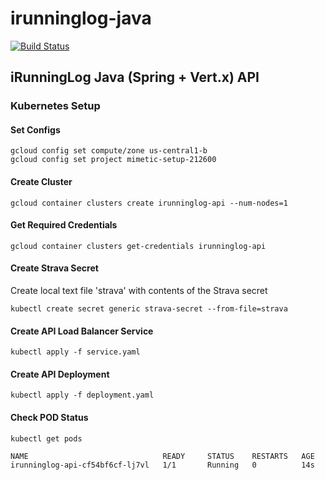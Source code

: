 # irunninglog-java

[![Build Status](https://travis-ci.org/irunninglog/api.svg?branch=master)](https://travis-ci.org/irunninglog/api.svg?branch=master)

## iRunningLog Java (Spring + Vert.x) API

### Kubernetes Setup

#### Set Configs 
```
gcloud config set compute/zone us-central1-b
gcloud config set project mimetic-setup-212600
```

#### Create Cluster
`gcloud container clusters create irunninglog-api --num-nodes=1`

#### Get Required Credentials
`gcloud container clusters get-credentials irunninglog-api`

#### Create Strava Secret
Create local text file 'strava' with contents of the Strava secret

`kubectl create secret generic strava-secret --from-file=strava`

#### Create API Load Balancer Service
`kubectl apply -f service.yaml`

#### Create API Deployment
`kubectl apply -f deployment.yaml`

#### Check POD Status
`kubectl get pods`
```
NAME                              READY     STATUS    RESTARTS   AGE
irunninglog-api-cf54bf6cf-lj7vl   1/1       Running   0          14s
```
